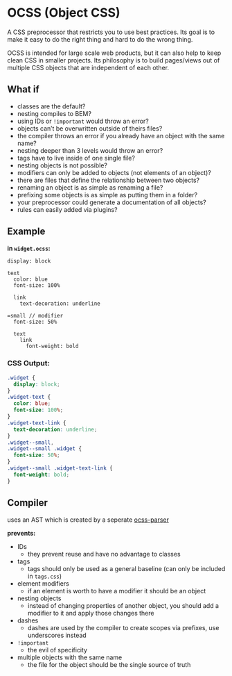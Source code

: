 OCSS (Object CSS)
=================

A CSS preprocessor that restricts you to use best practices. Its goal is to make it easy to do the right thing and hard to do the wrong thing.

OCSS is intended for large scale web products, but it can also help to keep clean CSS in smaller projects. Its philosophy is to build pages/views out of multiple CSS objects that are independent of each other.

What if
-------

- classes are the default?
- nesting compiles to BEM?
- using IDs or `!important` would throw an error?
- objects can’t be overwritten outside of theirs files?
- the compiler throws an error if you already have an object with the same name?
- nesting deeper than 3 levels would throw an error?
- tags have to live inside of one single file?
- nesting objects is not possible?
- modifiers can only be added to objects (not elements of an object)?
- there are files that define the relationship between two objects?
- renaming an object is as simple as renaming a file?
- prefixing some objects is as simple as putting them in a folder?
- your preprocessor could generate a documentation of all objects?
- rules can easily added via plugins?

Example
-------

__in `widget.ocss`:__

```
display: block

text
  color: blue
  font-size: 100%

  link
    text-decoration: underline
    
=small // modifier
  font-size: 50%
  
  text
    link
      font-weight: bold
```

### CSS Output:

```css
.widget {
  display: block;
}
.widget-text {
  color: blue;
  font-size: 100%;
}
.widget-text-link {
  text-decoration: underline;
}
.widget--small,
.widget--small .widget {
  font-size: 50%;
}
.widget--small .widget-text-link {
  font-weight: bold;
}
```

Compiler
--------

uses an AST which is created by a seperate [ocss-parser](https://github.com/maxhoffmann/ocss-parser)

__prevents:__
- IDs
  - they prevent reuse and have no advantage to classes
- tags
  - tags should only be used as a general baseline (can only be included in `tags.css`)
- element modifiers
  - if an element is worth to have a modifier it should be an object
- nesting objects
  - instead of changing properties of another object, you should add a modifier to it and apply those changes there
- dashes
  - dashes are used by the compiler to create scopes via prefixes, use underscores instead
- `!important`
  - the evil of specificity
- multiple objects with the same name
  - the file for the object should be the single source of truth
